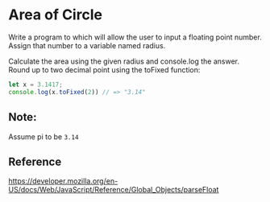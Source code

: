 # Area of Circle
Write a program to which will allow the user to input a floating point number. Assign that number to a variable named radius.

Calculate the area using the given radius and console.log the answer. Round up to two decimal point using the toFixed function:

```javascript
let x = 3.1417;
console.log(x.toFixed(2)) // => "3.14"
```

## Note:
Assume pi to be `3.14`

## Reference
https://developer.mozilla.org/en-US/docs/Web/JavaScript/Reference/Global_Objects/parseFloat

